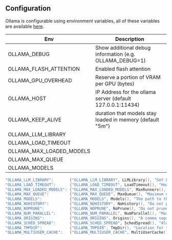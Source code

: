 ## Configuration
Ollama is configurable using environment variables, all of these variables are available [here](https://github.com/ollama/ollama/blob/main/envconfig/config.go).



| Env                      | Description                                                |
| ------------------------ | ---------------------------------------------------------- |
| OLLAMA_DEBUG             | Show additional debug information (e.g. OLLAMA_DEBUG=1)    |
| OLLAMA_FLASH_ATTENTION   | Enabled flash attention                                    |
| OLLAMA_GPU_OVERHEAD      | Reserve a portion of VRAM per GPU (bytes)                  |
| OLLAMA_HOST              | IP Address for the ollama server (default 127.0.0.1:11434) |
| OLLAMA_KEEP_ALIVE        | duration that models stay loaded in memory (default "5m")  |
| OLLAMA_LLM_LIBRARY       |                                                            |
| OLLAMA_LOAD_TIMEOUT      |                                                            |
| OLLAMA_MAX_LOADED_MODELS |                                                            |
| OLLAMA_MAX_QUEUE         |                                                            |
| OLLAMA_MODELS            |                                                            |


```go
"OLLAMA_LLM_LIBRARY":       {"OLLAMA_LLM_LIBRARY", LLMLibrary(), "Set LLM library to bypass autodetection"},
"OLLAMA_LOAD_TIMEOUT":      {"OLLAMA_LOAD_TIMEOUT", LoadTimeout(), "How long to allow model loads to stall before giving up (default \"5m\")"},
"OLLAMA_MAX_LOADED_MODELS": {"OLLAMA_MAX_LOADED_MODELS", MaxRunners(), "Maximum number of loaded models per GPU"},
"OLLAMA_MAX_QUEUE":         {"OLLAMA_MAX_QUEUE", MaxQueue(), "Maximum number of queued requests"},
"OLLAMA_MODELS":            {"OLLAMA_MODELS", Models(), "The path to the models directory"},
"OLLAMA_NOHISTORY":         {"OLLAMA_NOHISTORY", NoHistory(), "Do not preserve readline history"},
"OLLAMA_NOPRUNE":           {"OLLAMA_NOPRUNE", NoPrune(), "Do not prune model blobs on startup"},
"OLLAMA_NUM_PARALLEL":      {"OLLAMA_NUM_PARALLEL", NumParallel(), "Maximum number of parallel requests"},
"OLLAMA_ORIGINS":           {"OLLAMA_ORIGINS", Origins(), "A comma separated list of allowed origins"},
"OLLAMA_SCHED_SPREAD":      {"OLLAMA_SCHED_SPREAD", SchedSpread(), "Always schedule model across all GPUs"},
"OLLAMA_TMPDIR":            {"OLLAMA_TMPDIR", TmpDir(), "Location for temporary files"},
"OLLAMA_MULTIUSER_CACHE":   {"OLLAMA_MULTIUSER_CACHE", MultiUserCache(), "Optimize prompt caching for multi-user scenarios"},
```
